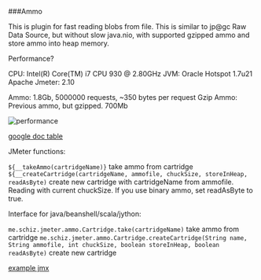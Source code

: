 ###Ammo

This is plugin for fast reading blobs from file. This is similar to jp@gc Raw Data Source, but without slow java.nio, with supported gzipped ammo and store ammo into heap memory.

Performance?

CPU: Intel(R) Core(TM) i7 CPU         930  @ 2.80GHz
JVM: Oracle Hotspot 1.7u21
Apache Jmeter: 2.10

Ammo: 1.8Gb, 5000000 requests, ~350 bytes per request
Gzip Ammo: Previous ammo, but gzipped. 700Mb

![performance](https://docs.google.com/spreadsheet/oimg?key=0Au50JydZm7UjdFdjZmRMblo2TVBwNVRwZ2Mza0lva0E&oid=1&zx=o6heuxt2z4bw)

[google doc table](https://docs.google.com/spreadsheet/ccc?key=0Au50JydZm7UjdFdjZmRMblo2TVBwNVRwZ2Mza0lva0E&usp=sharing)

JMeter functions:

`${__takeAmmo(cartridgeName)}` take ammo from cartridge
`${__createCartridge(cartridgeName, ammofile, chuckSize, storeInHeap, readAsByte)` create new cartridge with cartridgeName from ammofile. Reading with current chuckSize. If you use binary ammo, set readAsByte to true.

Interface for java/beanshell/scala/jython:

`me.schiz.jmeter.ammo.Cartridge.take(cartridgeName)` take ammo from cartridge
`me.schiz.jmeter.ammo.Cartridge.createCartridge(String name, String ammofile, int chuckSize, boolean storeInHeap, boolean readAsByte)` create new cartridge


[example jmx](https://gist.github.com/sch1z0phren1a/5703881)
